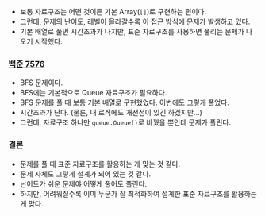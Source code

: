 - 보통 자료구조는 어떤 것이든 기본 Array(`[]`)로 구현하는 편이다.
- 그런데, 문제의 난이도, 레벨이 올라갈수록 이 접근 방식에 문제가 발생하고 있다.
- 기본 배열로 풀면 시간초과가 나지만, 표준 자료구조를 사용하면 풀리는 문제가 나오기 시작했다.

### [백준 7576](https://www.acmicpc.net/problem/7576)
- BFS 문제이다.
- BFS에는 기본적으로 Queue 자료구조가 필요하다.
- BFS 문제를 풀 때 보통 기본 배열로 구현했었다. 이번에도 그렇게 풀었다.
- 시간초과가 난다. (물론, 내 로직에도 개선점이 있긴 하겠지만...)
- 그런데, 자료구조 하나만 `queue.Queue()`로 바꿨을 뿐인데 문제가 풀린다.

### 결론
- 문제를 풀 때 표준 자료구조를 활용하는 게 맞는 것 같다.
- 문제 자체도 그렇게 설계가 되어 있는 것 같다.
- 난이도가 쉬운 문제야 어떻게 풀어도 풀린다.
- 하지만, 어려워질수록 이미 누군가 잘 최적화하여 설계한 표준 자료구조를 활용하는 게 맞다.